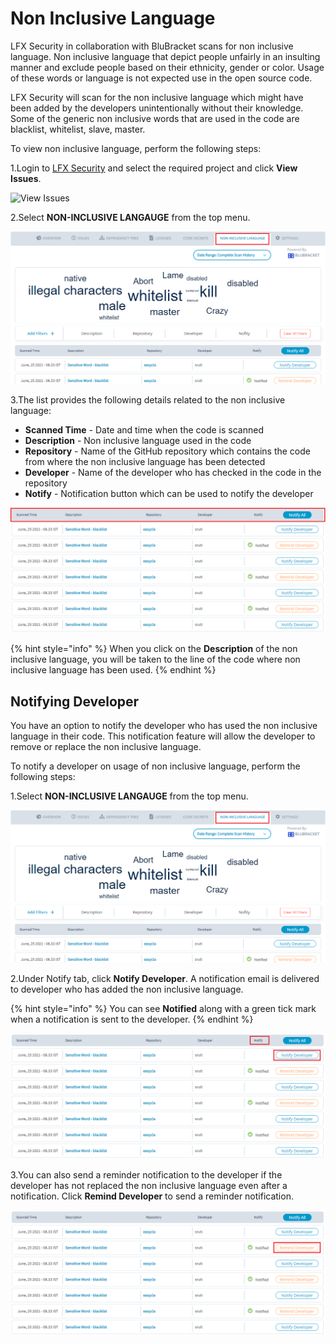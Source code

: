 # Non Inclusive Language

LFX Security in collaboration with BluBracket scans for non inclusive language. Non inclusive language that depict people unfairly in an insulting manner and exclude people based on their ethnicity, gender or color. Usage of these words or language is not expected  use in the open source code. 

LFX Security will scan for the non inclusive language  which might have been added by the developers unintentionally without their knowledge. Some of the generic non inclusive words that are used in the code are blacklist, whitelist, slave, master. 

To view non inclusive language, perform the following steps:

1.Login to [LFX Security](https://security.lfx.linuxfoundation.org/) and select the required project and click **View Issues**.

![View Issues](https://gblobscdn.gitbook.com/assets%2F-MCG-Km6_RcGyUVKsLIx%2F-Mb5RSb-A-4jnWYaImnC%2F-Mb5SZp_Pi0WtRtUra38%2FView_Issues.png?alt=media&token=76736762-c185-4720-9ed5-ff7913ca8f2e)

2.Select **NON-INCLUSIVE LANGAUGE** from the top menu.

![Non Inclusive Language ](../.gitbook/assets/non-inclusive.png)

3.The list provides the following details related to the non inclusive language:

* **Scanned Time** - Date and time when the code is scanned
* **Description**  - Non inclusive language used in the code
* **Repository**  - Name of the GitHub repository which contains the code from where the non inclusive language has been detected
* **Developer** - Name of the developer who has checked in the code in the repository
* **Notify** - Notification button which can be used to notify the developer

![Non Inclusive Language Details ](../.gitbook/assets/nil1.png)

{% hint style="info" %}
When you click on the **Description** of the non inclusive language, you will be taken to the line of the code where non inclusive language has been used. 
{% endhint %}

## Notifying Developer 

You have an option to notify the developer who has used the non inclusive language in their code. This notification feature will allow the developer to remove or replace the non inclusive language. 

To notify a developer on usage of non inclusive language, perform the following steps:

1.Select **NON-INCLUSIVE LANGAUGE** from the top menu.

![Non Inclusive Language ](../.gitbook/assets/non-inclusive.png)

2.Under Notify tab, click **Notify Developer**. A notification email is delivered to developer who has added the non inclusive language. 

{% hint style="info" %}
You can see **Notified** along with a green tick mark when a notification is sent to the developer. 
{% endhint %}

![Notify Developer ](../.gitbook/assets/nil2.png)

3.You can also send a reminder notification to the developer if the developer has not replaced the non inclusive language even after a notification. Click **Remind Developer** to send a reminder notification. 

![Reminder Notification ](../.gitbook/assets/nil3.png)





 

